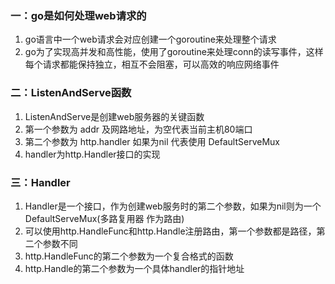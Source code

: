 ### 一：go是如何处理web请求的
1. go语言中一个web请求会对应创建一个goroutine来处理整个请求
2. go为了实现高并发和高性能，使用了goroutine来处理conn的读写事件，这样每个请求都能保持独立，相互不会阻塞，可以高效的响应网络事件

### 二：ListenAndServe函数
1. ListenAndServe是创建web服务器的关键函数
2. 第一个参数为 addr 及网路地址，为空代表当前主机80端口
3. 第二个参数为 http.handler 如果为nil 代表使用 DefaultServeMux
4. handler为http.Handler接口的实现

### 三：Handler
1. Handler是一个接口，作为创建web服务时的第二个参数，如果为nil则为一个DefaultServeMux(多路复用器 作为路由)
2. 可以使用http.HandleFunc和http.Handle注册路由，第一个参数都是路径，第二个参数不同
3. http.HandleFunc的第二个参数为一个复合格式的函数
4. http.Handle的第二个参数为一个具体handler的指针地址

